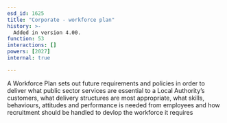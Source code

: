 ```yaml
---
esd_id: 1625
title: "Corporate - workforce plan"
history: >-
  Added in version 4.00.
function: 53
interactions: []
powers: [2027]
internal: true

---
```


A Workforce Plan sets out future requirements and policies in order to deliver what public sector services are essential to a Local Authority’s customers, what delivery structures are most appropriate, what skills, behaviours, attitudes and performance is needed from employees and how recruitment should be handled to devlop the workforce it requires

